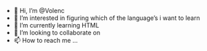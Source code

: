 - 👋 Hi, I’m @Volenc
- 👀 I’m interested in figuring which of the language’s i want to learn
- 🌱 I’m currently learning HTML
- 💞️ I’m looking to collaborate on 
- 📫 How to reach me ...

<!---
Volenc/Volenc is a ✨ special ✨ repository because its `README.md` (this file) appears on your GitHub profile.
You can click the Preview link to take a look at your changes.
--->
